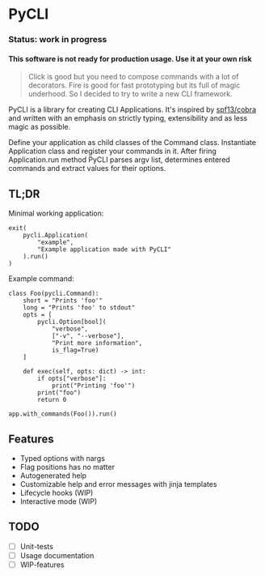 # PyCLI

### Status: work in progress
#### This software is not ready for production usage. Use it at your own risk



> Click is good but you need to compose commands with a lot of decorators. Fire is good for fast prototyping but its full of magic underhood. So I decided to try to write a new CLI framework. 

PyCLI is a library for creating CLI Applications. It's inspired by [spf13/cobra](https://github.com/spf13/cobra) and written with an emphasis on strictly typing, extensibility and as less magic as possible.

Define your application as child classes of the Command class. Instantiate Application class and register your commands in it. After firing Application.run method PyCLI parses argv list, determines entered commands and extract values for their options.

## TL;DR

Minimal working application:

```python3
exit(
    pycli.Application(
        "example", 
        "Example application made with PyCLI"
    ).run()
)
```

Example command:

```python3
class Foo(pycli.Command):
    short = "Prints 'foo'"
    long = "Prints 'foo' to stdout"
    opts = [
        pycli.Option[bool](
            "verbose", 
            ["-v", "--verbose"], 
            "Print more information", 
            is_flag=True)
    ]

    def exec(self, opts: dict) -> int:
        if opts["verbose"]:
            print("Printing 'foo'")
        print("foo")
        return 0

app.with_commands(Foo()).run()
```

## Features

* Typed options with nargs
* Flag positions has no matter
* Autogenerated help
* Customizable help and error messages with jinja templates
* Lifecycle hooks (WIP)
* Interactive mode (WIP)

## TODO

- [ ] Unit-tests
- [ ] Usage documentation
- [ ] WIP-features